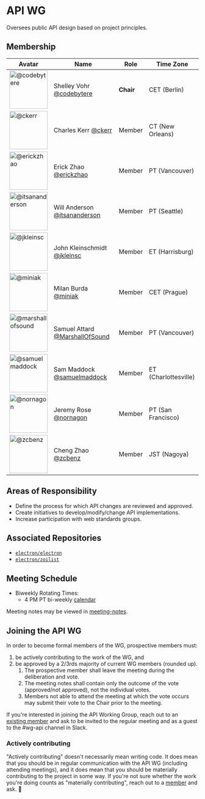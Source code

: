 # API WG

Oversees public API design based on project principles.

## Membership

| Avatar | Name | Role | Time Zone |
| -------------------------------------------|----------------------|----------------------------| -------- |
| <img src="https://github.com/codebytere.png" width=100 alt="@codebytere">  | Shelley Vohr [@codebytere](https://github.com/codebytere) | **Chair** | CET (Berlin) |
| <img src="https://github.com/ckerr.png" width=100 alt="@ckerr">  | Charles Kerr [@ckerr](https://github.com/ckerr) | Member | CT (New Orleans) |
| <img src="https://github.com/erickzhao.png" width=100 alt="@erickzhao">  | Erick Zhao [@erickzhao](https://github.com/erickzhao) | Member | PT (Vancouver) |
| <img src="https://github.com/itsananderson.png" width=100 alt="@itsananderson">  | Will Anderson [@itsananderson](https://github.com/itsananderson) | Member | PT (Seattle) |
| <img src="https://github.com/jkleinsc.png" width=100 alt="@jkleinsc">  | John Kleinschmidt [@jkleinsc](https://github.com/jkleinsc) | Member | ET (Harrisburg) |
| <img src="https://github.com/miniak.png" width=100 alt="@miniak">  | Milan Burda [@miniak](https://github.com/miniak) | Member | CET (Prague) |
| <img src="https://github.com/marshallofsound.png" width=100 alt="@marshallofsound">  | Samuel Attard [@MarshallOfSound](https://github.com/marshallofsound) | Member | PT (Vancouver) |
| <img src="https://github.com/samuelmaddock.png" width=100 alt="@samuelmaddock">  | Sam Maddock [@samuelmaddock](https://github.com/samuelmaddock) | Member | ET (Charlottesville) |
| <img src="https://github.com/nornagon.png" width=100 alt="@nornagon">  | Jeremy Rose [@nornagon](https://github.com/nornagon) | Member | PT (San Francisco) |
| <img src="https://github.com/zcbenz.png" width=100 alt="@zcbenz">  | Cheng Zhao [@zcbenz](https://github.com/zcbenz) | Member | JST (Nagoya) |

## Areas of Responsibility

* Define the process for which API changes are reviewed and approved.
* Create initiatives to develop/modify/change API implementations.
* Increase participation with web standards groups.

## Associated Repositories

* [`electron/electron`](https://github.com/electron/electron)
* [`electron/zoilist`](https://github.com/electron/zoilist)

## Meeting Schedule

* Biweekly Rotating Times:
  * 4 PM PT bi-weekly [calendar](https://calendar.google.com/event?action=TEMPLATE&tmeid=N21qcmpibWdiZTgwYmFkb2dwanNsY2Zmb3BfMjAyMDA4MjRUMjMwMDAwWiBlbGVjdHJvbmpzLm9yZ19zbm1qMW4xMmYyNnRqZ3UyZm11NmY0Nm8zOEBn&tmsrc=electronjs.org_snmj1n12f26tjgu2fmu6f46o38%40group.calendar.google.com&scp=ALL)

Meeting notes may be viewed in [meeting-notes](meeting-notes).

## Joining the API WG

In order to become formal members of the WG, prospective members must:

1. be actively contributing to the work of the WG, and
1. be approved by a 2/3rds majority of current WG members (rounded up).
    1. The prospective member shall leave the meeting during the deliberation and vote.
    1. The meeting notes shall contain only the outcome of the vote (approved/not approved), not the individual votes.
    1. Members not able to attend the meeting at which the vote occurs may submit their vote to the Chair prior to the meeting.

If you're interested in joining the API Working Group, reach out to an [existing member](#Membership) and ask to be invited to the regular meeting and as a guest to the #wg-api channel in Slack.

### Actively contributing

"Actively contributing" doesn't necessarily mean writing code. It does mean that you should be in regular communication with the API WG (including attending meetings), and it does mean that you should be materially contributing to the project in some way. If you're not sure whether the work you're doing counts as "materially contributing", reach out to a [member](#Membership) and ask. 🙂
